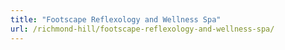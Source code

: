 ```yaml
---
title: "Footscape Reflexology and Wellness Spa"
url: /richmond-hill/footscape-reflexology-and-wellness-spa/
---
```

